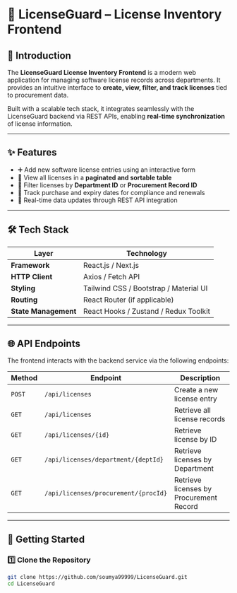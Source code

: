 # 🎯 LicenseGuard – License Inventory Frontend

## 📖 Introduction  
The **LicenseGuard License Inventory Frontend** is a modern web application for managing software license records across departments. It provides an intuitive interface to **create, view, filter, and track licenses** tied to procurement data.  

Built with a scalable tech stack, it integrates seamlessly with the LicenseGuard backend via REST APIs, enabling **real-time synchronization** of license information.  

---

## ✨ Features  
- ➕ Add new software license entries using an interactive form  
- 📑 View all licenses in a **paginated and sortable table**  
- 🔎 Filter licenses by **Department ID** or **Procurement Record ID**  
- 📅 Track purchase and expiry dates for compliance and renewals  
- 🔄 Real-time data updates through REST API integration  

---

## 🛠️ Tech Stack  

| Layer               | Technology |
|---------------------|------------|
| **Framework**       | React.js / Next.js |
| **HTTP Client**     | Axios / Fetch API |
| **Styling**         | Tailwind CSS / Bootstrap / Material UI |
| **Routing**         | React Router (if applicable) |
| **State Management**| React Hooks / Zustand / Redux Toolkit |

---

## 🌐 API Endpoints  

The frontend interacts with the backend service via the following endpoints:  

| Method | Endpoint | Description |
|--------|----------|-------------|
| `POST` | `/api/licenses` | Create a new license entry |
| `GET`  | `/api/licenses` | Retrieve all license records |
| `GET`  | `/api/licenses/{id}` | Retrieve license by ID |
| `GET`  | `/api/licenses/department/{deptId}` | Retrieve licenses by Department |
| `GET`  | `/api/licenses/procurement/{procId}` | Retrieve licenses by Procurement Record |

---

## 🚀 Getting Started  

### 1️⃣ Clone the Repository  
```bash
git clone https://github.com/soumya99999/LicenseGuard.git
cd LicenseGuard
